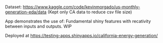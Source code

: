 Dataset:  https://www.kaggle.com/code/kevinmorgado/us-monthly-generation-eda/data
(Kept only CA data to reduce csv file size)

App demonstrates the use of: Fundamental shiny features with recativity between inputs and outputs. WIP

Deployed at https://testing-apps.shinyapps.io/california-energy-generation/
